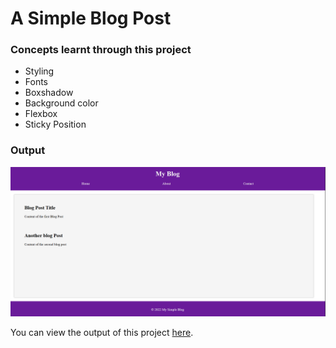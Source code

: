 # A Simple Blog Post

### Concepts learnt through this project

- Styling
- Fonts
- Boxshadow
- Background color
- Flexbox
- Sticky Position

### Output
![image Alt](https://github.com/Chethan-P-Chethu/A-Simple-Blog-Post/blob/c1b0d41838d93f4281e7924369bd6465c058b618/Screenshot.png)

You can view the output of this project [here](https://a-simple-blog-post.vercel.app/).
